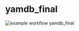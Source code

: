 # yamdb_final
![example workflow](https://github.com/alex-s-nik/yamdb_final/actions/workflows/yamdb_workflow.yml/badge.svg)
yamdb_final
